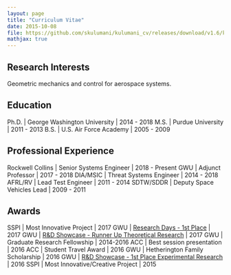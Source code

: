 ```yaml
---
layout: page
title: "Curriculum Vitae"
date: 2015-10-08
file: https://github.com/skulumani/kulumani_cv/releases/download/v1.6/kulumani_cv.pdf
mathjax: true
---
```


## Research Interests

Geometric mechanics and control for aerospace systems.

## Education

Ph.D. | George Washington University | 2014 - 2018
M.S.  | Purdue University            | 2011 - 2013
B.S.  | U.S. Air Force Academy       | 2005 - 2009

## Professional Experience

Rockwell Collins | Senior Systems Engineer | 2018 - Present
GWU       | Adjunct Professor          | 2017 - 2018
DIA/MSIC  | Threat Systems Engineer    | 2014 - 2018
AFRL/RV   | Lead Test Engineer         | 2011 - 2014
SDTW/SDDR | Deputy Space Vehicles Lead | 2009 - 2011

## Awards

SSPI | Most Innovative Project                                       | 2017
GWU  | [Research Days - 1st Place][research_days]                    | 2017
GWU  | [R&D Showcase - Runner Up Theoretical Research][rd_showcase]  | 2017
GWU  | Graduate Research Fellowship                                  | 2014-2016
ACC  | Best session presentation                                     | 2016
ACC  | Student Travel Award                                          | 2016
GWU  | Hetherington Family Scholarship                               | 2016
GWU  | [R&D Showcase - 1st Place Experimental Research][rd_showcase] | 2016
SSPI | Most Innovative/Creative Project                              | 2015

[research_days]: http://researchdays.gwu.edu/
[rd_showcase]: https://www.seas.gwu.edu/showcase-history
